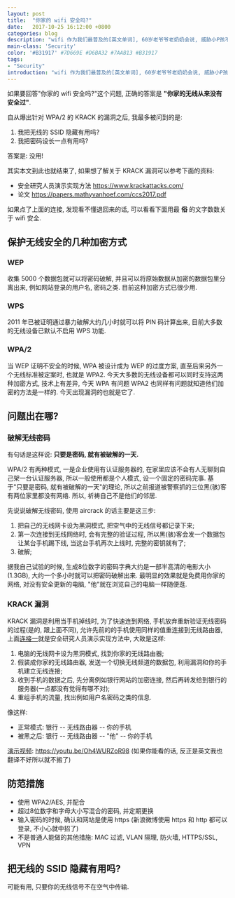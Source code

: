 ```yaml
---
layout: post
title:  "你家的 wifi 安全吗?"
date:   2017-10-25 16:12:00 +0800
categories: blog
description: "wifi 作为我们最普及的[英文单词], 60岁老爷爷老奶奶会说, 威胁小P孩不打开洗手间门拔无线路由器电源管用. 但自从爆出针对 WPA/2 的 KRACK 的漏洞之后, 全世界的 WiFi 一夜之间都不安全了, 别说是你家了."
main-class: 'Security'
color: '#B31917' #7D669E #D6BA32 #7AAB13 #B31917
tags:
- "Security"
introduction: "wifi 作为我们最普及的[英文单词], 60岁老爷爷老奶奶会说, 威胁小P孩不打开洗手间门拔无线路由器电源管用. 但自从爆出针对 WPA/2 的 KRACK 的漏洞之后, 全世界的 WiFi 一夜之间都不安全了, 别说是你家了."
---
```


如果要回答"你家的 wifi 安全吗?"这个问题, 正确的答案是 **"你家的无线从来没有安全过"**.

自从爆出针对 WPA/2 的 KRACK 的漏洞之后, 我最多被问到的是:
1. 我把无线的 SSID 隐藏有用吗?
1. 我把密码设长一点有用吗?

答案是: 没用!

其实本文到此也就结束了, 如果想了解关于 KRACK 漏洞可以参考下面的资料:
- 安全研究人员演示实现方法 https://www.krackattacks.com/
- 论文 https://papers.mathyvanhoef.com/ccs2017.pdf

如果点了上面的连接, 发现看不懂退回来的话, 可以看看下面用最 **俗** 的文字数数关于 wifi 安全.

## 保护无线安全的几种加密方式
### WEP
收集 5000 个数据包就可以将密码破解, 并且可以将原始数据从加密的数据包里分离出来, 例如网站登录的用户名, 密码之类. 目前这种加密方式已很少用.

### WPS
2011 年已被证明通过暴力破解大约几小时就可以将 PIN 码计算出来, 目前大多数的无线设备已默认不启用 WPS 功能.

### WPA/2
当 WEP 证明不安全的时候, WPA 被设计成为 WEP 的过度方案, 直至后来另外一个无线标准被定案时, 也就是 WPA2. 今天大多数的无线设备都可以同时支持这两种加密方式, 技术上有差异, 今天 WPA 有问题 WPA2 也同样有问题就知道他们加密的方法是一样的. 今天出现漏洞的也就是它了.

## 问题出在哪?
### 破解无线密码
有句话是这样说: **只要是密码, 就有被破解的一天.**

WPA/2 有两种模式, 一是企业使用有认证服务器的, 在家里应该不会有人无聊到自己架一台认证服务器, 所以一般使用都是个人模式, 设一个固定的密码完事. 基于"只要是密码, 就有被破解的一天"的理论, 所以之前报道被警察抓的三位黑(骇)客有两位家里都没有网络. 所以, 祈祷自己不是他们的邻居.

先说说破解无线密码, 使用 aircrack 的话主要是这三步:
1. 把自己的无线网卡设为黑洞模式, 把空气中的无线信号都记录下来;
2. 第一次连接到无线网络时, 会有完整的验证过程, 所以黑(骇)客会发一个数据包让某台手机踢下线, 当这台手机再次上线时, 完整的密钥就有了;
3. 破解;

据我自己试验的时候, 生成8位数字的密码字典大约是一部半高清的电影大小(1.3GB), 大约一个多小时就可以把密码破解出来. 最明显的效果就是免费用你家的网络, 对没有安全更新的电脑, "他"就在浏览自己的电脑一样随便逛.

### KRACK 漏洞
KRACK 漏洞是利用当手机掉线时, 为了快速连到网络, 手机放弃重新验证无线密码的过程(是的, 跟上面不同), 允许先前的的手机使用同样的值重连接到无线路由器, 上面[连接一](https://www.krackattacks.com/)就是安全研究人员演示实现方法中, 大致是这样:
1. 电脑的无线网卡设为黑洞模式, 找到你家的无线路由器;
2. 假装成你家的无线路由器, 发送一个切换无线频道的数据包, 利用漏洞和你的手机建立无线连接;
3. 收到手机的数据之后, 先分离例如银行网站的加密连接, 然后再转发给到银行的服务器(一点都没有觉得有哪不对);
4. 重组手机的流量, 找出例如用户名密码之类的信息.

像这样:
- 正常模式: 银行 -- 无线路由器 -- 你的手机
- 被黑之后: 银行 -- 无线路由器 -- "他" -- 你的手机

[演示视频](https://youtu.be/Oh4WURZoR98): https://youtu.be/Oh4WURZoR98 (如果你能看的话, 反正是英文我也翻译不好所以就不搬了)

## 防范措施
- 使用 WPA2/AES, 并配合
- 超过8位数字和字母大小写混合的密码, 并定期更换
- 输入密码的时候, 确认和网站是使用 https (新浪微博使用 https 和 http 都可以登录, 不小心就中招了)
- 不是普通人能做的其他措施: MAC 过滤, VLAN 隔理, 防火墙, HTTPS/SSL, VPN

## 把无线的 SSID 隐藏有用吗?
可能有用, 只要你的无线信号不在空气中传输.
